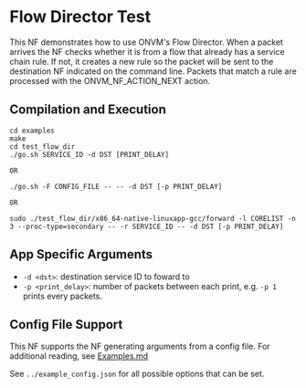 Flow Director Test
==

This NF demonstrates how to use ONVM's Flow Director. When a packet arrives the NF checks whether it is from a flow that already has a service chain rule. If not, it creates a new rule so the packet will be sent to the destination NF indicated on the command line. Packets that match a rule are processed with the ONVM_NF_ACTION_NEXT action.

Compilation and Execution
--
```
cd examples
make
cd test_flow_dir
./go.sh SERVICE_ID -d DST [PRINT_DELAY]

OR

./go.sh -F CONFIG_FILE -- -- -d DST [-p PRINT_DELAY]

OR

sudo ./test_flow_dir/x86_64-native-linuxapp-gcc/forward -l CORELIST -n 3 --proc-type=secondary -- -r SERVICE_ID -- -d DST [-p PRINT_DELAY]
```

App Specific Arguments
--
  - `-d <dst>`: destination service ID to foward to
  - `-p <print_delay>`: number of packets between each print, e.g. `-p 1` prints every packets.

Config File Support
--
This NF supports the NF generating arguments from a config file. For
additional reading, see [Examples.md](../../docs/Examples.md)

See `../example_config.json` for all possible options that can be set.

